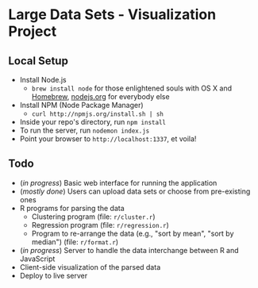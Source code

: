 # Large Data Sets - Visualization Project #

## Local Setup ##
* Install Node.js
  * `brew install node` for those enlightened souls with OS X and [Homebrew](http://mxcl.github.com/homebrew/), [nodejs.org](http://nodejs.org) for everybody else
* Install NPM (Node Package Manager)
  * `curl http://npmjs.org/install.sh | sh`
* Inside your repo's directory, run `npm install`
* To run the server, run `nodemon index.js`
* Point your browser to `http://localhost:1337`, et voila!

## Todo ##
* (*in progress*) Basic web interface for running the application
* (*mostly done*) Users can upload data sets or choose from pre-existing ones
* R programs for parsing the data
  * Clustering program (file: `r/cluster.r`)
  * Regression program (file: `r/regression.r`)
  * Program to re-arrange the data (e.g., "sort by mean", "sort by median") (file: `r/format.r`)
* (*in progress*) Server to handle the data interchange between R and JavaScript
* Client-side visualization of the parsed data
* Deploy to live server
